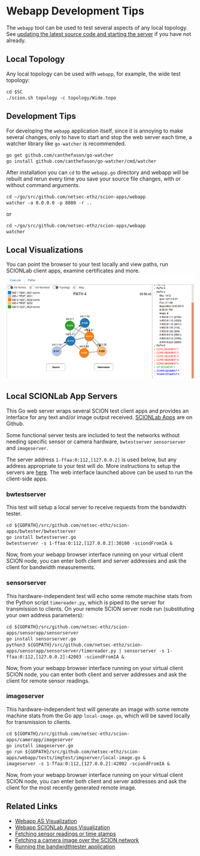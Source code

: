 # Webapp Development Tips

The `webapp` tool can be used to test several aspects of any local topology. See [updating the latest source code and starting the server](../as_visualization/webapp.md) if you have not already.

## Local Topology
Any local topology can be used with `webapp`, for example, the wide test topology:
```shell
cd $SC
./scion.sh topology -c topology/Wide.topo
```

## Development Tips
For developing the `webapp` application itself, since it is annoying to make several changes, only to have to start and stop the web server each time, a watcher library like `go-watcher` is recommended.
```shell
go get github.com/canthefason/go-watcher
go install github.com/canthefason/go-watcher/cmd/watcher
```

After installation you can `cd` to the `webapp.go` directory and webapp will be rebuilt and rerun every time you save your source file changes, with or without command arguments.

```shell
cd ~/go/src/github.com/netsec-ethz/scion-apps/webapp
watcher -a 0.0.0.0 -p 8080 -r ..
```
or
```shell
cd ~/go/src/github.com/netsec-ethz/scion-apps/webapp
watcher
```

## Local Visualizations
You can point the browser to your test locally and view paths, run SCIONLab client apps, examine certificates and more.
![SCION Localhost Paths](../images/scion_viz.png?raw=true "SCION Localhost Paths")

## Local SCIONLab App Servers
This Go web server wraps several SCION test client apps and provides an interface for any text and/or image output received. [SCIONLab Apps](http://github.com/netsec-ethz/scion-apps) are on Github.

Some functional server tests are included to test the networks without needing specific sensor or camera hardware, `bwtestserver` `sensorserver` and `imageserver`.

The server address `1-ffaa:0:112,[127.0.0.2]` is used below, but any address appropriate to your test will do. More instructions to setup the servers are [here](https://github.com/perrig/SCIONLab/blob/master/README.md). The web interface launched above can be used to run the client-side apps.

### bwtestserver
This test will setup a local server to receive requests from the bandwidth tester. 
```shell
cd ${GOPATH}/src/github.com/netsec-ethz/scion-apps/bwtester/bwtestserver
go install bwtestserver.go
bwtestserver -s 1-ffaa:0:112,[127.0.0.2]:30100 -sciondFromIA &
```
Now, from your webapp browser interface running on your virtual client SCION node, you can enter both client and server addresses and ask the client for bandwidth measurements.

### sensorserver
This hardware-independent test will echo some remote machine stats from the Python script `timereader.py`, which is piped to the server for transmission to clients. On your remote SCION server node run (substituting your own address parameters):
```shell
cd ${GOPATH}/src/github.com/netsec-ethz/scion-apps/sensorapp/sensorserver
go install sensorserver.go
python3 ${GOPATH}/src/github.com/netsec-ethz/scion-apps/sensorapp/sensorserver/timereader.py | sensorserver -s 1-ffaa:0:112,[127.0.0.2]:42003 -sciondFromIA &
```
Now, from your webapp browser interface running on your virtual client SCION node, you can enter both client and server addresses and ask the client for remote sensor readings.

### imageserver
This hardware-independent test will generate an image with some remote machine stats from the Go app `local-image.go`, which will be saved locally for transmission to clients.
```shell
cd ${GOPATH}/src/github.com/netsec-ethz/scion-apps/camerapp/imageserver
go install imageserver.go
go run ${GOPATH}/src/github.com/netsec-ethz/scion-apps/webapp/tests/imgtest/imgserver/local-image.go &
imageserver -s 1-ffaa:0:112,[127.0.0.2]:42002 -sciondFromIA &
```
Now, from your webapp browser interface running on your virtual client SCION node, you can enter both client and server addresses and ask the client for the most recently generated remote image.

## Related Links
* [Webapp AS Visualization](../as_visualization/webapp.md)
* [Webapp SCIONLab Apps Visualization](../as_visualization/webapp_apps.md)
* [Fetching sensor readings or time stamps](../sample_projects/fetch_sensor_readings.md)
* [Fetching a camera image over the SCION network](../sample_projects/access_camera.md)
* [Running the bandwidthtester application](../sample_projects/bwtester.md)


